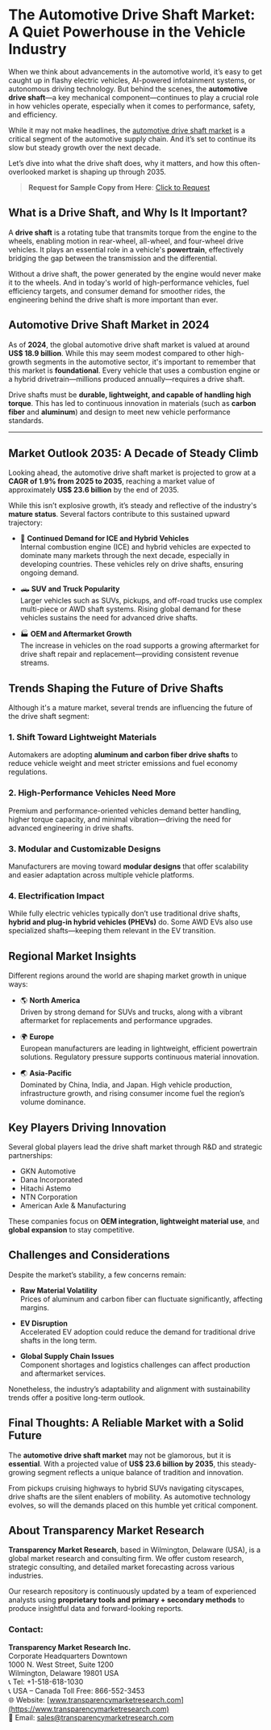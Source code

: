 
# The Automotive Drive Shaft Market: A Quiet Powerhouse in the Vehicle Industry

When we think about advancements in the automotive world, it’s easy to get caught up in flashy electric vehicles, AI-powered infotainment systems, or autonomous driving technology. But behind the scenes, the **automotive drive shaft**—a key mechanical component—continues to play a crucial role in how vehicles operate, especially when it comes to performance, safety, and efficiency.

While it may not make headlines, the [automotive drive shaft market](https://www.transparencymarketresearch.com/automotive-drive-shafts-market.html) is a critical segment of the automotive supply chain. And it’s set to continue its slow but steady growth over the next decade.

Let’s dive into what the drive shaft does, why it matters, and how this often-overlooked market is shaping up through 2035.

> **Request for Sample Copy from Here**: [Click to Request](https://www.transparencymarketresearch.com/sample/sample.php?flag=S&rep_id=18383)

## What is a Drive Shaft, and Why Is It Important?

A **drive shaft** is a rotating tube that transmits torque from the engine to the wheels, enabling motion in rear-wheel, all-wheel, and four-wheel drive vehicles. It plays an essential role in a vehicle's **powertrain**, effectively bridging the gap between the transmission and the differential.

Without a drive shaft, the power generated by the engine would never make it to the wheels. And in today's world of high-performance vehicles, fuel efficiency targets, and consumer demand for smoother rides, the engineering behind the drive shaft is more important than ever.

## Automotive Drive Shaft Market in 2024

As of **2024**, the global automotive drive shaft market is valued at around **US$ 18.9 billion**. While this may seem modest compared to other high-growth segments in the automotive sector, it's important to remember that this market is **foundational**. Every vehicle that uses a combustion engine or a hybrid drivetrain—millions produced annually—requires a drive shaft.

Drive shafts must be **durable, lightweight, and capable of handling high torque**. This has led to continuous innovation in materials (such as **carbon fiber** and **aluminum**) and design to meet new vehicle performance standards.

---

## Market Outlook 2035: A Decade of Steady Climb

Looking ahead, the automotive drive shaft market is projected to grow at a **CAGR of 1.9% from 2025 to 2035**, reaching a market value of approximately **US$ 23.6 billion** by the end of 2035.

While this isn’t explosive growth, it’s steady and reflective of the industry's **mature status**. Several factors contribute to this sustained upward trajectory:

- 🔧 **Continued Demand for ICE and Hybrid Vehicles**  
  Internal combustion engine (ICE) and hybrid vehicles are expected to dominate many markets through the next decade, especially in developing countries. These vehicles rely on drive shafts, ensuring ongoing demand.

- 🛻 **SUV and Truck Popularity**  
  Larger vehicles such as SUVs, pickups, and off-road trucks use complex multi-piece or AWD shaft systems. Rising global demand for these vehicles sustains the need for advanced drive shafts.

- 🏭 **OEM and Aftermarket Growth**  
  The increase in vehicles on the road supports a growing aftermarket for drive shaft repair and replacement—providing consistent revenue streams.

## Trends Shaping the Future of Drive Shafts

Although it's a mature market, several trends are influencing the future of the drive shaft segment:

### 1. Shift Toward Lightweight Materials
Automakers are adopting **aluminum and carbon fiber drive shafts** to reduce vehicle weight and meet stricter emissions and fuel economy regulations.

### 2. High-Performance Vehicles Need More
Premium and performance-oriented vehicles demand better handling, higher torque capacity, and minimal vibration—driving the need for advanced engineering in drive shafts.

### 3. Modular and Customizable Designs
Manufacturers are moving toward **modular designs** that offer scalability and easier adaptation across multiple vehicle platforms.

### 4. Electrification Impact
While fully electric vehicles typically don’t use traditional drive shafts, **hybrid and plug-in hybrid vehicles (PHEVs)** do. Some AWD EVs also use specialized shafts—keeping them relevant in the EV transition.

## Regional Market Insights

Different regions around the world are shaping market growth in unique ways:

- 🌎 **North America**  
  Driven by strong demand for SUVs and trucks, along with a vibrant aftermarket for replacements and performance upgrades.

- 🌍 **Europe**  
  European manufacturers are leading in lightweight, efficient powertrain solutions. Regulatory pressure supports continuous material innovation.

- 🌏 **Asia-Pacific**  
  Dominated by China, India, and Japan. High vehicle production, infrastructure growth, and rising consumer income fuel the region’s volume dominance.

## Key Players Driving Innovation

Several global players lead the drive shaft market through R&D and strategic partnerships:

- GKN Automotive  
- Dana Incorporated  
- Hitachi Astemo  
- NTN Corporation  
- American Axle & Manufacturing  

These companies focus on **OEM integration, lightweight material use**, and **global expansion** to stay competitive.

## Challenges and Considerations

Despite the market’s stability, a few concerns remain:

- **Raw Material Volatility**  
  Prices of aluminum and carbon fiber can fluctuate significantly, affecting margins.

- **EV Disruption**  
  Accelerated EV adoption could reduce the demand for traditional drive shafts in the long term.

- **Global Supply Chain Issues**  
  Component shortages and logistics challenges can affect production and aftermarket services.

Nonetheless, the industry’s adaptability and alignment with sustainability trends offer a positive long-term outlook.

## Final Thoughts: A Reliable Market with a Solid Future

The **automotive drive shaft market** may not be glamorous, but it is **essential**. With a projected value of **US$ 23.6 billion by 2035**, this steady-growing segment reflects a unique balance of tradition and innovation.

From pickups cruising highways to hybrid SUVs navigating cityscapes, drive shafts are the silent enablers of mobility. As automotive technology evolves, so will the demands placed on this humble yet critical component.

## About Transparency Market Research

**Transparency Market Research**, based in Wilmington, Delaware (USA), is a global market research and consulting firm. We offer custom research, strategic consulting, and detailed market forecasting across various industries.

Our research repository is continuously updated by a team of experienced analysts using **proprietary tools and primary + secondary methods** to produce insightful data and forward-looking reports.

### Contact:

**Transparency Market Research Inc.**  
Corporate Headquarters Downtown  
1000 N. West Street, Suite 1200  
Wilmington, Delaware 19801 USA  
📞 Tel: +1-518-618-1030  
📞 USA – Canada Toll Free: 866-552-3453  
🌐 Website: [www.transparencymarketresearch.com](https://www.transparencymarketresearch.com)  
📧 Email: [sales@transparencymarketresearch.com](mailto:sales@transparencymarketresearch.com)
